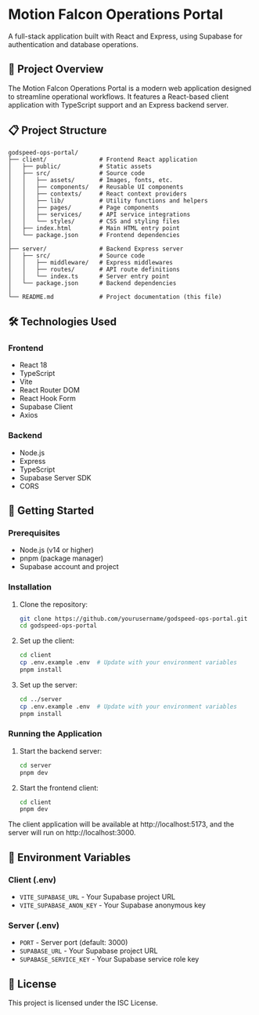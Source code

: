 # Motion Falcon Operations Portal

A full-stack application built with React and Express, using Supabase for authentication and database operations.

## 🚀 Project Overview

The Motion Falcon Operations Portal is a modern web application designed to streamline operational workflows. It features a React-based client application with TypeScript support and an Express backend server.

## 📋 Project Structure

```
godspeed-ops-portal/
├── client/               # Frontend React application
│   ├── public/           # Static assets
│   ├── src/              # Source code
│   │   ├── assets/       # Images, fonts, etc.
│   │   ├── components/   # Reusable UI components
│   │   ├── contexts/     # React context providers
│   │   ├── lib/          # Utility functions and helpers
│   │   ├── pages/        # Page components
│   │   ├── services/     # API service integrations
│   │   └── styles/       # CSS and styling files
│   ├── index.html        # Main HTML entry point
│   └── package.json      # Frontend dependencies
│
├── server/               # Backend Express server
│   ├── src/              # Source code
│   │   ├── middleware/   # Express middlewares
│   │   ├── routes/       # API route definitions
│   │   └── index.ts      # Server entry point
│   └── package.json      # Backend dependencies
│
└── README.md             # Project documentation (this file)
```

## 🛠️ Technologies Used

### Frontend
- React 18
- TypeScript
- Vite
- React Router DOM
- React Hook Form
- Supabase Client
- Axios

### Backend
- Node.js
- Express
- TypeScript
- Supabase Server SDK
- CORS

## 🔧 Getting Started

### Prerequisites
- Node.js (v14 or higher)
- pnpm (package manager)
- Supabase account and project

### Installation

1. Clone the repository:
   ```bash
   git clone https://github.com/yourusername/godspeed-ops-portal.git
   cd godspeed-ops-portal
   ```

2. Set up the client:
   ```bash
   cd client
   cp .env.example .env  # Update with your environment variables
   pnpm install
   ```

3. Set up the server:
   ```bash
   cd ../server
   cp .env.example .env  # Update with your environment variables
   pnpm install
   ```

### Running the Application

1. Start the backend server:
   ```bash
   cd server
   pnpm dev
   ```

2. Start the frontend client:
   ```bash
   cd client
   pnpm dev
   ```

The client application will be available at http://localhost:5173, and the server will run on http://localhost:3000.

## 📝 Environment Variables

### Client (.env)
- `VITE_SUPABASE_URL` - Your Supabase project URL
- `VITE_SUPABASE_ANON_KEY` - Your Supabase anonymous key

### Server (.env)
- `PORT` - Server port (default: 3000)
- `SUPABASE_URL` - Your Supabase project URL
- `SUPABASE_SERVICE_KEY` - Your Supabase service role key

## 📄 License

This project is licensed under the ISC License.